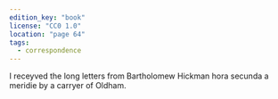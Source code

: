 ```yaml
---
edition_key: "book"
license: "CC0 1.0"
location: "page 64"
tags:
  - correspondence
---
```

I receyved the long letters from Bartholomew Hickman hora
secunda a meridie by a carryer of Oldham.
